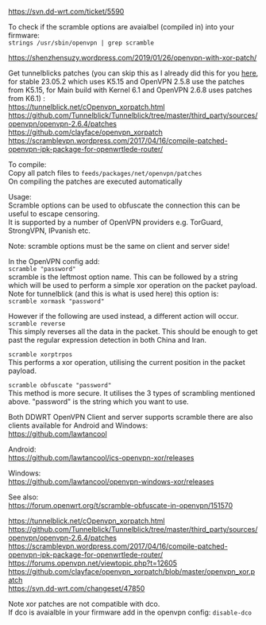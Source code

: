 https://svn.dd-wrt.com/ticket/5590  

To check if the scramble options are avaialbel (compiled in) into your firmware:  
`strings /usr/sbin/openvpn | grep scramble`  

https://shenzhensuzy.wordpress.com/2019/01/26/openvpn-with-xor-patch/  

Get tunnelblicks patches (you can skip this as I already did this for you [here](https://github.com/egc112/OpenWRT-egc-add-on/tree/main/patches/openvpn-scramble/feeds), for stable 23.05.2 which uses K5.15 and OpenVPN 2.5.8 use the patches from K5.15, for Main build with Kernel 6.1 and OpenVPN 2.6.8 uses patches from K6.1) :  
https://tunnelblick.net/cOpenvpn_xorpatch.html  
https://github.com/Tunnelblick/Tunnelblick/tree/master/third_party/sources/openvpn/openvpn-2.6.4/patches  
https://github.com/clayface/openvpn_xorpatch  
https://scramblevpn.wordpress.com/2017/04/16/compile-patched-openvpn-ipk-package-for-openwrtlede-router/  
  
To compile:  
Copy all patch files to `feeds/packages/net/openvpn/patches`  
On compiling the patches are executed automatically  

Usage:  
Scramble options can be used to obfuscate the connection this can be useful to escape censoring.   
It is supported by a number of OpenVPN providers e.g. TorGuard, StrongVPN, IPvanish etc.  

Note: scramble options must be the same on client and server side!  

In the OpenVPN config add:  
`scramble "password"`  
scramble is the leftmost option name. This can be followed by a string which will be used to perform a simple xor operation on the packet payload.  
Note for tunnelblick (and this is what is used here) this option is:  
`scramble xormask "password"`  

However if the following are used instead, a different action will occur.  
`scramble reverse`  
This simply reverses all the data in the packet. This should be enough to get past the regular expression detection in both China and Iran.  

`scramble xorptrpos`  
This performs a xor operation, utilising the current position in the packet payload.  

`scramble obfuscate "password"`  
This method is more secure. It utilises the 3 types of scrambling mentioned above. "password" is the string which you want to use.  

Both DDWRT OpenVPN Client and server supports scramble there are also clients available for Android and Windows:  
https://github.com/lawtancool  
 
Android:  
https://github.com/lawtancool/ics-openvpn-xor/releases  

Windows:  
https://github.com/lawtancool/openvpn-windows-xor/releases

See also:  
https://forum.openwrt.org/t/scramble-obfuscate-in-openvpn/151570  

https://tunnelblick.net/cOpenvpn_xorpatch.html  
https://github.com/Tunnelblick/Tunnelblick/tree/master/third_party/sources/openvpn/openvpn-2.6.4/patches  
https://scramblevpn.wordpress.com/2017/04/16/compile-patched-openvpn-ipk-package-for-openwrtlede-router/
https://forums.openvpn.net/viewtopic.php?t=12605  
https://github.com/clayface/openvpn_xorpatch/blob/master/openvpn_xor.patch   
https://svn.dd-wrt.com/changeset/47850   
  
Note xor patches are not compatible with dco.   
If dco is avaialble in your firmware add in the openvpn config: `disable-dco`  
